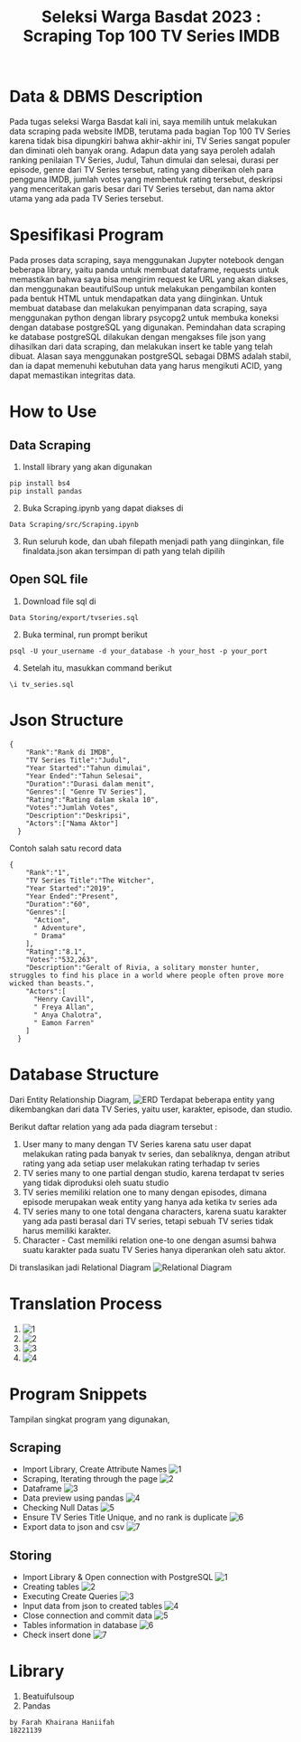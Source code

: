 <h1 align="center">
  <br>
  Seleksi Warga Basdat 2023 : Scraping Top 100 TV Series IMDB
  <br>
  <br>
</h1>

# Data & DBMS Description 
Pada tugas seleksi Warga Basdat kali ini, saya memilih untuk melakukan data scraping pada website IMDB, terutama pada bagian Top 100 TV Series karena tidak bisa dipungkiri bahwa akhir-akhir ini, TV Series sangat populer dan diminati oleh banyak orang. Adapun data yang saya peroleh adalah ranking penilaian TV Series, Judul, Tahun dimulai dan selesai, durasi per episode, genre dari TV Series tersebut, rating yang diberikan oleh para pengguna IMDB, jumlah votes yang membentuk rating tersebut, deskripsi yang menceritakan garis besar dari TV Series tersebut, dan nama aktor utama yang ada pada TV Series tersebut.

# Spesifikasi Program
Pada proses data scraping, saya menggunakan Jupyter notebook dengan beberapa library, yaitu panda untuk membuat dataframe, requests untuk memastikan bahwa saya bisa mengirim request ke URL yang akan diakses, dan menggunakan beautifulSoup untuk melakukan pengambilan konten pada bentuk HTML untuk mendapatkan data yang diinginkan. Untuk membuat database dan melakukan penyimpanan data scraping, saya menggunakan python dengan library psycopg2 untuk membuka koneksi dengan  database postgreSQL yang digunakan. Pemindahan data scraping ke database postgreSQL dilakukan dengan mengakses file json yang dihasilkan dari data scraping, dan melakukan insert ke table yang telah dibuat. Alasan saya menggunakan postgreSQL sebagai DBMS adalah stabil, dan ia dapat memenuhi kebutuhan data yang harus mengikuti ACID, yang dapat memastikan integritas data.  

# How to Use
## Data Scraping
1. Install library yang akan digunakan
```
pip install bs4
pip install pandas
```
2. Buka Scraping.ipynb yang dapat diakses di
```
Data Scraping/src/Scraping.ipynb
```
3. Run seluruh kode, dan ubah filepath menjadi path yang diinginkan, file finaldata.json akan tersimpan di path yang telah dipilih

## Open SQL file
1. Download file sql di 
```
Data Storing/export/tvseries.sql
```
2. Buka terminal, run prompt berikut
 ```
psql -U your_username -d your_database -h your_host -p your_port
```
4. Setelah itu, masukkan command berikut
```
\i tv_series.sql
```
# Json Structure
```
{
    "Rank":"Rank di IMDB",
    "TV Series Title":"Judul",
    "Year Started":"Tahun dimulai",
    "Year Ended":"Tahun Selesai",
    "Duration":"Durasi dalam menit",
    "Genres":[ "Genre TV Series"],
    "Rating":"Rating dalam skala 10",
    "Votes":"Jumlah Votes",
    "Description":"Deskripsi",
    "Actors":["Nama Aktor"]
  }
```

Contoh salah satu record data
```
{
    "Rank":"1",
    "TV Series Title":"The Witcher",
    "Year Started":"2019",
    "Year Ended":"Present",
    "Duration":"60",
    "Genres":[
      "Action",
      " Adventure",
      " Drama"
    ],
    "Rating":"8.1",
    "Votes":"532,263",
    "Description":"Geralt of Rivia, a solitary monster hunter, struggles to find his place in a world where people often prove more wicked than beasts.",
    "Actors":[
      "Henry Cavill",
      " Freya Allan",
      " Anya Chalotra",
      " Eamon Farren"
    ]
  }
```
# Database Structure
Dari Entity Relationship Diagram,
![ERD](https://github.com/rnakhi/Seleksi-2023-Tugas-1/blob/main/Data%20Storing/design/ERD.png)
Terdapat beberapa entity yang dikembangkan dari data TV Series, yaitu user, karakter, episode, dan studio.

Berikut daftar relation yang ada pada diagram tersebut : 
1. User many to many dengan TV Series karena satu user dapat melakukan rating pada banyak tv series, dan sebaliknya, dengan atribut rating yang ada setiap user melakukan rating terhadap tv series
2. TV series many to one partial dengan studio, karena terdapat tv series yang tidak diproduksi oleh suatu studio
3. TV series memiliki relation one to many dengan episodes, dimana episode merupakan weak entity yang hanya ada ketika tv series ada
4. TV series many to one total dengana characters, karena suatu karakter yang ada pasti berasal dari TV series, tetapi sebuah TV series tidak harus memiliki karakter.
5. Character - Cast memiliki relation one-to one dengan asumsi bahwa suatu karakter pada suatu TV Series hanya diperankan oleh satu aktor.
   
Di translasikan jadi Relational Diagram
![Relational Diagram](https://github.com/rnakhi/Seleksi-2023-Tugas-1/blob/main/Data%20Storing/design/Relational.png)

# Translation Process
1. ![1](https://github.com/rnakhi/Seleksi-2023-Tugas-1/blob/main/Data%20Storing/design/Translation%201.png)
2. ![2](https://github.com/rnakhi/Seleksi-2023-Tugas-1/blob/main/Data%20Storing/design/Translation%202.png)
3. ![3](https://github.com/rnakhi/Seleksi-2023-Tugas-1/blob/main/Data%20Storing/design/Translation%203.png)
4. ![4](https://github.com/rnakhi/Seleksi-2023-Tugas-1/blob/main/Data%20Storing/design/Translation%204.png)

# Program Snippets
Tampilan singkat program yang digunakan,

## Scraping
- Import Library, Create Attribute Names
![1](https://github.com/rnakhi/Seleksi-2023-Tugas-1/blob/main/Data%20Scraping/screenshot/Import%20Library%2C%20Create%20Attribute%20Names.png)
- Scraping, Iterating through the page
![2](https://github.com/rnakhi/Seleksi-2023-Tugas-1/blob/main/Data%20Scraping/screenshot/Scraping%2C%20Iterating%20through%20the%20page.png)
- Dataframe
![3](https://github.com/rnakhi/Seleksi-2023-Tugas-1/blob/main/Data%20Scraping/screenshot/Dataframe.png)
- Data preview using pandas
![4](https://github.com/rnakhi/Seleksi-2023-Tugas-1/blob/main/Data%20Scraping/screenshot/Data%20preview%20using%20pandas.png)
- Checking Null Datas
![5](https://github.com/rnakhi/Seleksi-2023-Tugas-1/blob/main/Data%20Scraping/screenshot/Checking%20Null%20Datas.png)
- Ensure TV Series Title Unique, and no rank is duplicate
![6](https://github.com/rnakhi/Seleksi-2023-Tugas-1/blob/main/Data%20Scraping/screenshot/Ensure%20TV%20Series%20Title%20Unique%2C%20and%20no%20rank%20is%20duplicate.png)
- Export data to json and csv
![7](https://github.com/rnakhi/Seleksi-2023-Tugas-1/blob/main/Data%20Scraping/screenshot/Export%20data%20to%20json%20and%20csv.png)

## Storing
- Import Library & Open connection with PostgreSQL 
![1](https://github.com/rnakhi/Seleksi-2023-Tugas-1/blob/main/Data%20Storing/screenshot/Import%20Library%20%26%20Open%20connection%20with%20PostgreSQL.png)
- Creating tables
![2](https://github.com/rnakhi/Seleksi-2023-Tugas-1/blob/main/Data%20Storing/screenshot/Creating%20TABLES.png)
- Executing Create Queries
![3](https://github.com/rnakhi/Seleksi-2023-Tugas-1/blob/main/Data%20Storing/screenshot/Executing%20Create%20Queries.png)
- Input data from json to created tables
![4](https://github.com/rnakhi/Seleksi-2023-Tugas-1/blob/main/Data%20Storing/screenshot/Input%20data%20from%20json%20to%20created%20tables.png)
- Close connection and commit data
![5](https://github.com/rnakhi/Seleksi-2023-Tugas-1/blob/main/Data%20Storing/screenshot/Close%20connection%20and%20commit%20data.png)
- Tables information in database
![6](https://github.com/rnakhi/Seleksi-2023-Tugas-1/blob/main/Data%20Storing/screenshot/Tables%20information%20in%20database.png)
- Check insert done
![7](https://github.com/rnakhi/Seleksi-2023-Tugas-1/blob/main/Data%20Storing/screenshot/Check%20insert%20done.png)

# Library
1. Beatuifulsoup
2. Pandas

```
by Farah Khairana Haniifah
18221139
```
